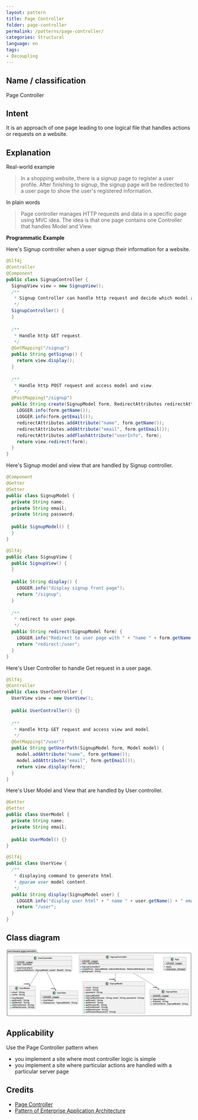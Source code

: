 ```yaml
---
layout: pattern
title: Page Controller
folder: page-controller
permalink: /patterns/page-controller/
categories: Structural
language: en
tags:
- Decoupling
---
```


## Name / classification

Page Controller

## Intent

It is an approach of one page leading to one logical file that handles actions or requests on a website.

## Explanation

Real-world example

> In a shopping website, there is a signup page to register a user profile.
> After finishing to signup, the signup page will be redirected to a user page to show the user's registered information.

In plain words

> Page controller manages HTTP requests and data in a specific page using MVC idea. 
> The idea is that one page contains one Controller that handles Model and View. 

**Programmatic Example**

Here's Signup controller when a user signup their information for a website.

```java
@Slf4j
@Controller
@Component
public class SignupController {
  SignupView view = new SignupView();
  /**
   * Signup Controller can handle http request and decide which model and view use.
   */
  SignupController() {
  }

  /**
   * Handle http GET request.
   */
  @GetMapping("/signup")
  public String getSignup() {
    return view.display();
  }

  /**
   * Handle http POST request and access model and view.
   */
  @PostMapping("/signup")
  public String create(SignupModel form, RedirectAttributes redirectAttributes) {
    LOGGER.info(form.getName());
    LOGGER.info(form.getEmail());
    redirectAttributes.addAttribute("name", form.getName());
    redirectAttributes.addAttribute("email", form.getEmail());
    redirectAttributes.addFlashAttribute("userInfo", form);
    return view.redirect(form);
  }
}
```
Here's Signup model and view that are handled by Signup controller.

```java
@Component
@Getter
@Setter
public class SignupModel {
  private String name;
  private String email;
  private String password;
  
  public SignupModel() {
  }
}
```

```java
@Slf4j
public class SignupView {
  public SignupView() {
  }

  public String display() {
    LOGGER.info("display signup front page");
    return "/signup";
  }

  /**
   * redirect to user page.
   */
  public String redirect(SignupModel form) {
    LOGGER.info("Redirect to user page with " + "name " + form.getName() + " email " + form.getEmail());
    return "redirect:/user";
  }
}
```

Here's User Controller to handle Get request in a user page.

```java
@Slf4j
@Controller
public class UserController {
  UserView view = new UserView();

  public UserController() {}

  /**
   * Handle http GET request and access view and model.
   */
  @GetMapping("/user")
  public String getUserPath(SignupModel form, Model model) {
    model.addAttribute("name", form.getName());
    model.addAttribute("email", form.getEmail());
    return view.display(form);
  }
}
```

Here's User Model and View that are handled by User controller.
```java
@Getter
@Setter
public class UserModel {
  private String name;
  private String email;

  public UserModel() {}
}
```

```java
@Slf4j
public class UserView {
  /**
   * displaying command to generate html.
   * @param user model content.
   */
  public String display(SignupModel user) {
    LOGGER.info("display user html" + " name " + user.getName() + " email " + user.getEmail());
    return "/user";
  }
}
```

## Class diagram
![alt text](./etc/page-controller.urm.png)

## Applicability
Use the Page Controller pattern when
- you implement a site where most controller logic is simple
- you implement a site where particular actions are handled with a particular server page

## Credits
- [Page Controller](https://www.martinfowler.com/eaaCatalog/pageController.html)
- [Pattern of Enterprise Application Architecture](https://www.martinfowler.com/books/eaa.html)